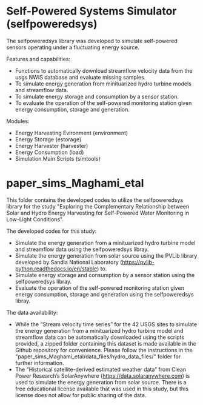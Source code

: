 # Self-Powered Systems Simulator (selfpoweredsys)

The selfpoweredsys library was developed to simulate self-powered sensors operating under a fluctuating energy source.

Features and capabilities:
 - Functions to automatically download streamflow velocity data from the usgs NWIS database and evaluate missing samples.
 - To simulate energy generation from minituarized hydro turbine models and streamflow data. 
 - To simulate energy storage and consumption by a sensor station.
 - To evaluate the operation of the self-powered monitoring station given energy consumption, storage and generation.

Modules: 
 - Energy Harvesting Evironment (environment)
 - Energy Storage (estorage)
 - Energy Harvester (harvester)
 - Energy Consumption (load)
 - Simulation Main Scripts (simtools)


# paper_sims_Maghami_etal

This folder contains the developed codes to utilize the selfpoweredsys library for the study "Exploring the Complementary Relationship between Solar and Hydro Energy Harvesting for Self-Powered Water Monitoring in Low-Light Conditions".

The developed codes for this study:

- Simulate the energy generation from a minituarized hydro turbine model and streamflow data using the selfpoweredsys libray.
- Simulate the energy generation from solar source using the PVLib library developed by Sandia National Laboratory (https://pvlib-python.readthedocs.io/en/stable) to.
- Simulate energy storage and consumption by a sensor station using the selfpoweredsys libray.
- Evaluate the operation of the self-powered monitoring station given energy consumption, storage and generation using the selfpoweredsys libray.

The data availability:

- While the “Stream velocity time series” for the 42 USGS sites to simulate the energy generation from a minituarized hydro turbine model and streamflow data can be automatically downloaded using the scripts provided, a zipped folder containing this dataset is made available in the Github repository for convenience. Please follow the instructions in the "paper_sims_Maghami_etal/data_files/hydro_data_files/" folder for further information.
- The “Historical satellite-derived estimated weather data” from Clean Power Research’s SolarAnywhere (https://data.solaranywhere.com) is used to simulate the energy generation from solar source. There is a free educational license available that was used in this study, but this license does not allow for public sharing of the data.




